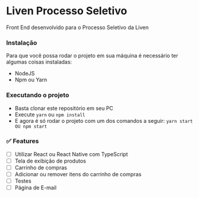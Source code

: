 # Liven Processo Seletivo

Front End desenvolvido para o Processo Seletivo da Liven

### Instalação

Para que você possa rodar o projeto em sua máquina é necessário ter algumas coisas instaladas:

- NodeJS
- Npm ou Yarn

### Executando o projeto

- Basta clonar este repositório em seu PC
- Execute `yarn` ou `npm install`
- E agora é só rodar o projeto com um dos comandos a seguir: `yarn start OU npm start`

### ✅ Features

- [ ] Utilizar React ou React Native com TypeScript
- [ ] Tela de exibição de produtos
- [ ] Carrinho de compras
- [ ] Adicionar ou remover itens do carrinho de compras
- [ ] Testes
- [ ] Página de E-mail
